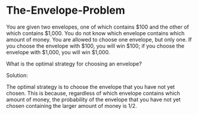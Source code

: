 # The-Envelope-Problem
You are given two envelopes, one of which contains $100 and the other of which contains $1,000. You do not know which envelope contains which amount of money. You are allowed to choose one envelope, but only one. If you choose the envelope with $100, you will win $100; if you choose the envelope with $1,000, you will win $1,000.

What is the optimal strategy for choosing an envelope?

Solution:

The optimal strategy is to choose the envelope that you have not yet chosen. This is because, regardless of which envelope contains which amount of money, the probability of the envelope that you have not yet chosen containing the larger amount of money is 1/2.
